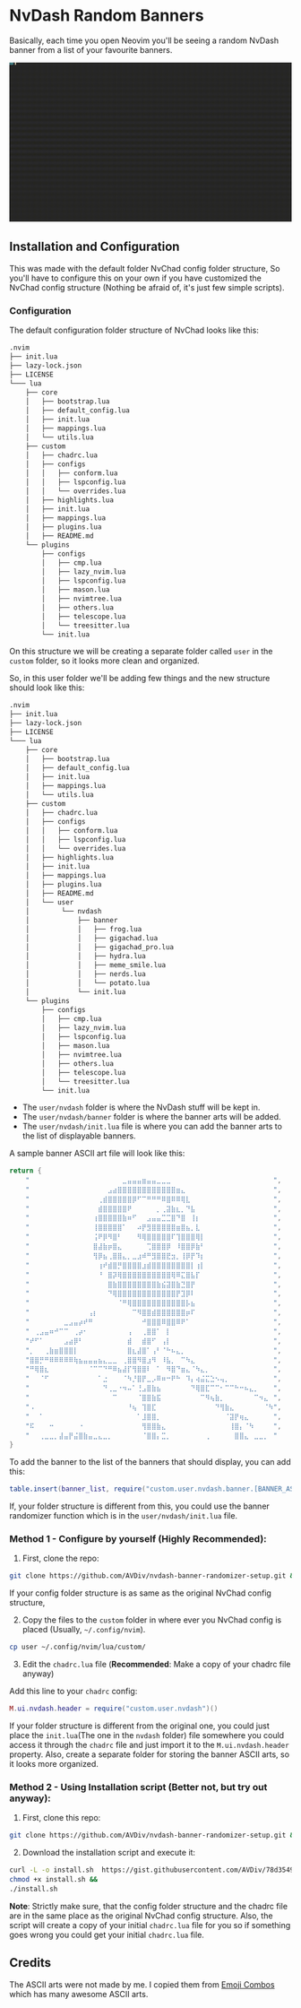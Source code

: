 
# NvDash Random Banners

Basically, each time you open Neovim you'll be seeing a random NvDash banner from a list of your favourite banners.

![Demo](https://github.com/AVDiv/AVDiv/blob/storage/storage/nvdash-random-banner-demo-gif.gif)

## Installation and Configuration

This was made with the default folder NvChad config folder structure, So you'll have to configure this on your own if you have customized the NvChad config structure (Nothing be afraid of, it's just few simple scripts).

### Configuration

The default configuration folder structure of NvChad looks like this:

```
.nvim
├── init.lua
├── lazy-lock.json
├── LICENSE
└─── lua
    ├── core
    │   ├── bootstrap.lua
    │   ├── default_config.lua
    │   ├── init.lua
    │   ├── mappings.lua
    │   └── utils.lua
    ├── custom
    │   ├── chadrc.lua
    │   ├── configs
    │   │   ├── conform.lua
    │   │   ├── lspconfig.lua
    │   │   └── overrides.lua
    │   ├── highlights.lua
    │   ├── init.lua
    │   ├── mappings.lua
    │   ├── plugins.lua
    │   ├── README.md
    └── plugins
        ├── configs
        │   ├── cmp.lua
        │   ├── lazy_nvim.lua
        │   ├── lspconfig.lua
        │   ├── mason.lua
        │   ├── nvimtree.lua
        │   ├── others.lua
        │   ├── telescope.lua
        │   └── treesitter.lua
        └── init.lua
```

On this structure we will be creating a separate folder called `user` in the `custom` folder, so it looks more clean and organized. 

So, in this user folder we'll be adding few things and the new structure should look like this:

```
.nvim
├── init.lua
├── lazy-lock.json
├── LICENSE
└─── lua
    ├── core
    │   ├── bootstrap.lua
    │   ├── default_config.lua
    │   ├── init.lua
    │   ├── mappings.lua
    │   └── utils.lua
    ├── custom
    │   ├── chadrc.lua
    │   ├── configs
    │   │   ├── conform.lua
    │   │   ├── lspconfig.lua
    │   │   └── overrides.lua
    │   ├── highlights.lua
    │   ├── init.lua
    │   ├── mappings.lua
    │   ├── plugins.lua
    │   ├── README.md
    │   └── user
    │        └── nvdash
    │            ├── banner
    │            │   ├── frog.lua
    │            │   ├── gigachad.lua
    │            │   ├── gigachad_pro.lua
    │            │   ├── hydra.lua
    │            │   ├── meme_smile.lua
    │            │   ├── nerds.lua
    │            │   └── potato.lua
    │            └── init.lua         
    └── plugins
        ├── configs
        │   ├── cmp.lua
        │   ├── lazy_nvim.lua
        │   ├── lspconfig.lua
        │   ├── mason.lua
        │   ├── nvimtree.lua
        │   ├── others.lua
        │   ├── telescope.lua
        │   └── treesitter.lua
        └── init.lua
```

- The `user/nvdash` folder is where the NvDash stuff will be kept in.
- The `user/nvdash/banner` folder is where the banner arts will be added.
- The `user/nvdash/init.lua` file is where you can add the banner arts to the list of displayable banners.

A sample banner ASCII art file will look like this:

```lua
return {
    "⠀⠀⠀⠀⠀⠀⠀⠀⠀⠀⠀⠀⠀⠀⠀⠀⠀⠀⠀⣀⣤⣤⣤⣶⣤⣤⣀⣀⣀⠀⠀⠀⠀⠀⠀⠀⠀⠀⠀⠀⠀⠀⠀⠀⠀⠀⠀⠀⠀⠀",
    "⠀⠀⠀⠀⠀⠀⠀⠀⠀⠀⠀⠀⠀⠀⠀⠀⣠⣴⣿⣿⣿⣿⣿⣿⣿⣿⣿⣿⣿⣿⣶⣄⠀⠀⠀⠀⠀⠀⠀⠀⠀⠀⠀⠀⠀⠀⠀⠀⠀⠀",
    "⠀⠀⠀⠀⠀⠀⠀⠀⠀⠀⠀⠀⠀⠀⢀⣾⣿⣿⣿⣿⣿⡿⠋⠉⠛⠛⠛⠿⣿⠿⠿⢿⣇⠀⠀⠀⠀⠀⠀⠀⠀⠀⠀⠀⠀⠀⠀⠀⠀⠀",
    "⠀⠀⠀⠀⠀⠀⠀⠀⠀⠀⠀⠀⠀⠀⣾⣿⣿⣿⣿⣿⠟⠀⠀⠀⠀⠀⡀⢀⣽⣷⣆⡀⠙⣧⠀⠀⠀⠀⠀⠀⠀⠀⠀⠀⠀⠀⠀⠀⠀⠀",
    "⠀⠀⠀⠀⠀⠀⠀⠀⠀⠀⠀⠀⠀⢰⣿⣿⣿⣿⣿⣷⠶⠋⠀⠀⣠⣤⣤⣉⣉⣿⠙⣿⠀⢸⡆⠀⠀⠀⠀⠀⠀⠀⠀⠀⠀⠀⠀⠀⠀⠀",
    "⠀⠀⠀⠀⠀⠀⠀⠀⠀⠀⠀⠀⠀⢸⣿⣿⣿⣿⣿⠁⠀⠀⠴⡟⣻⣿⣿⣿⣿⣿⣶⣿⣦⡀⣇⠀⠀⠀⠀⠀⠀⠀⠀⠀⠀⠀⠀⠀⠀⠀",
    "⠀⠀⠀⠀⠀⠀⠀⠀⠀⠀⠀⠀⠀⢨⠟⡿⠻⣿⠃⠀⠀⠀⠻⢿⣿⣿⣿⣿⣿⠏⢹⣿⣿⣿⢿⡇⠀⠀⠀⠀⠀⠀⠀⠀⠀⠀⠀⠀⠀⠀",
    "⠀⠀⠀⠀⠀⠀⠀⠀⠀⠀⠀⠀⠀⣿⣼⣷⡶⣿⣄⠀⠀⠀⠀⠀⢉⣿⣿⣿⡿⠀⠸⣿⣿⡿⣷⠃⠀⠀⠀⠀⠀⠀⠀⠀⠀⠀⠀⠀⠀⠀",
    "⠀⠀⠀⠀⠀⠀⠀⠀⠀⠀⠀⠀⠀⢻⡿⣦⢀⣿⣿⣄⡀⣀⣰⠾⠛⣻⣿⣿⣟⣲⡀⢸⡿⡟⠹⡆⠀⠀⠀⠀⠀⠀⠀⠀⠀⠀⠀⠀⠀⠀",
    "⠀⠀⠀⠀⠀⠀⠀⠀⠀⠀⠀⠀⠀⠀⢰⠞⣾⣿⡛⣿⣿⣿⣿⣰⣾⣿⣿⣿⣿⣿⣿⣿⣿⡇⢰⡇⠀⠀⠀⠀⠀⠀⠀⠀⠀⠀⠀⠀⠀⠀",
    "⠀⠀⠀⠀⠀⠀⠀⠀⠀⠀⠀⠀⠀⠀⠘⠀⣿⡽⢿⣿⣿⣿⣿⣿⣿⣿⣿⣿⣿⢿⠿⣍⣿⣧⡏⠀⠀⠀⠀⠀⠀⠀⠀⠀⠀⠀⠀⠀⠀⠀",
    "⠀⠀⠀⠀⠀⠀⠀⠀⠀⠀⠀⠀⠀⠀⠀⠀⣿⣷⣿⣿⣿⣿⣿⣿⣿⣿⣷⣮⣽⣿⣷⣙⣿⡟⠀⠀⠀⠀⠀⠀⠀⠀⠀⠀⠀⠀⠀⠀⠀⠀",
    "⠀⠀⠀⠀⠀⠀⠀⠀⠀⠀⠀⠀⠀⠀⠀⠀⠙⢿⣿⣿⣿⣿⣿⣿⣿⣿⣿⣿⣿⣿⡟⣹⡿⠇⠀⠀⠀⠀⠀⠀⠀⠀⠀⠀⠀⠀⠀⠀⠀⠀",
    "⠀⠀⠀⠀⠀⠀⠀⠀⠀⠀⠀⠀⠀⠀⠀⠀⠀⠀⠈⠛⢿⣿⣿⣿⣿⣿⣿⣿⣿⣿⣿⣿⡧⣦⠀⠀⠀⠀⠀⠀⠀⠀⠀⠀⠀⠀⠀⠀⠀⠀",
    "⠀⠀⠀⠀⠀⠀⠀⠀⠀⠀⠀⠀⢠⡆⠀⠀⠀⠀⠀⠀⠀⠉⠻⣿⣿⣾⣿⣿⣿⣿⣿⣿⡶⠏⠀⠀⠀⠀⠀⠀⠀⠀⠀⠀⠀⠀⠀⠀⠀⠀",
    "⠀⠀⠀⠀⠀⠀⠀⣀⣠⣤⡴⠞⠛⠀⠀⠀⠀⠀⠀⠀⠀⠀⠀⠚⣿⣿⣿⠿⣿⣿⠿⠟⠁⠀⠀⠀⠀⠀⠀⠀⠀⠀⠀⠀⠀⠀⠀⠀⠀⠀",
    "⠀⢀⣠⣤⠶⠚⠉⠉⠀⢀⡴⠂⠀⠀⠀⠀⠀⠀⠀⠀⢠⠀⠀⢀⣿⣿⠁⠀⡇⠀⠀⠀⠀⠀⠀⠀⠀⠀⠀⠀⠀⠀⠀⠀⠀⠀⠀⠀⠀⠀",
    "⠞⠋⠁⠀⠀⠀⠀⣠⣴⡿⠃⠀⠀⠀⠀⠀⠀⠀⠀⠀⣾⠀⠀⣾⣿⠋⠀⢠⡇⠀⠀⠀⠀⠀⠀⠀⠀⠀⠀⠀⠀⠀⠀⠀⠀⠀⠀⠀⠀⠀",
    "⡀⠀⠀⢀⣷⣶⣿⣿⣿⡇⠀⠀⠀⠀⠀⠀⠀⠀⠀⠀⣿⣆⣼⣿⠁⢠⠃⠈⠓⠦⣄⡀⠀⠀⠀⠀⠀⠀⠀⠀⠀⠀⠀⠀⠀⠀⠀⠀⠀⠀",
    "⣿⣿⡛⠛⠿⠿⠿⠿⠿⢷⣦⣤⣤⣤⣦⣄⣀⣀⠀⢀⣿⣿⠻⣿⣰⠻⠀⠸⣧⡀⠀⠉⠳⣄⠀⠀⠀⠀⠀⠀⠀⠀⠀⠀⠀⠀⠀⠀⠀⠀",
    "⠛⢿⣿⣆⠀⠀⠀⠀⠀⠀⠀⠀⠈⠉⠉⠙⠛⠿⣦⣼⡏⢻⣿⣿⠇⠀⠁⠀⠻⣿⠙⣶⣄⠈⠳⣄⡀⠀⠀⠀⠀⠀⠀⠀⠀⠀⠀⠀⠀⠀",
    "⠀⠀⠈⠋⠀⠀⠀⠀⠀⠀⠀⠀⠀⠀⠁⣐⠀⠀⠀⠈⠳⡘⣿⡟⣀⡠⠿⠶⠒⠟⠓⠀⠹⡄⢴⣬⣍⣑⠢⢤⡀⠀⠀⠀⠀⠀⠀⠀⠀⠀",
    "⠀⠀⠀⠀⠀⠀⠀⠀⠀⠀⠀⠀⠀⠀⠀⠙⢀⣀⠐⠲⠤⠁⢘⣠⣿⣷⣦⠀⠀⠀⠀⠀⠀⠙⢿⣿⣏⠉⠉⠂⠉⠉⠓⠒⠦⣄⡀⠀⠀⠀",
    "⠀⠀⠀⠀⠀⠀⠀⠀⠀⠀⠀⠀⠀⠀⠀⠀⠀⠉⠀⠀⠀⠀⠈⣿⣿⣷⣯⠀⠀⠀⠀⠀⠀⠀⠀⠉⠻⢦⣷⡀⠀⠀⠀⠀⠀⠀⠉⠲⣄⠀",
    "⠠⠀⠀⠀⠀⠀⠀⠀⠀⠀⠀⠀⠀⠀⠀⠀⠀⠀⠀⠀⠘⢦⠀⢹⣿⣏⠀⠀⠀⠀⠀⠀⠀⠀⠀⠀⠀⠀⠙⢻⣷⣄⠀⠀⠀⠀⠀⠀⠈⠳",
    "⠀⠀⠁⠀⠀⠀⠀⠀⠀⠀⠀⠀⠀⠀⠀⠀⠀⠀⠀⠀⠀⠀⠁⣸⣿⣿⡀⠀⠀⠀⠀⠀⠀⠀⠀⠀⠀⠀⠀⠀⠈⣽⡟⢶⣄⠀⠀⠀⠀⠀",
    "⠯⠀⠀⠀⠒⠀⠀⠀⠀⠀⠐⠀⠀⠀⠀⠀⠀⠀⠀⠀⠀⠀⠀⢻⣿⣿⣷⣄⠀⠀⠀⠀⠀⠀⠀⠀⠀⠀⠀⠀⠀⢸⣿⡄⠈⠳⠀⠀⠀⠀",
    "⠀⠀⢀⣀⣀⡀⣼⣤⡟⣬⣿⣷⣤⣀⣄⣀⡀⠀⠀⠀⠀⠀⠀⠈⣿⣿⡄⣉⡀⠀⠀⠀⠀⠀⠀⠀⢀⠀⠀⠀⠀⠀⣿⣿⣄⠀⣀⣀⡀⠀"
}
```

To add the banner to the list of the banners that should display, you can add this:

```lua
table.insert(banner_list, require("custom.user.nvdash.banner.[BANNER_ASCII_ART_FILENAME]"))
```

If, your folder structure is different from this, you could use the banner randomizer function which is in the `user/nvdash/init.lua` file.

### Method 1 - Configure by yourself (**Highly Recommended**):

1. First, clone the repo:

```bash
git clone https://github.com/AVDiv/nvdash-banner-randomizer-setup.git && cd nvdash-banner-randomizer-setup
```

If your config folder structure is as same as the original NvChad config structure,

2. Copy the files to the `custom` folder in where ever you NvChad config is placed (Usually, `~/.config/nvim`).

```bash
cp user ~/.config/nvim/lua/custom/
```

3. Edit the `chadrc.lua` file (**Recommended**: Make a copy of your chadrc file anyway)

Add this line to your `chadrc` config:

```lua
M.ui.nvdash.header = require("custom.user.nvdash")()
```

If your folder structure is different from the original one, you could just place the `init.lua`(The one in the `nvdash` folder) file somewhere you could access it through the `chadrc` file and just import it to the `M.ui.nvdash.header` property. Also, create a separate folder for storing the banner ASCII arts, so it looks more organized. 

### Method 2 - Using Installation script (**Better not, but try out anyway**):

1. First, clone this repo:

```bash
git clone https://github.com/AVDiv/nvdash-banner-randomizer-setup.git && cd nvdash-banner-randomizer-setup
```

2. Download the installation script and execute it:

```bash
curl -L -o install.sh  https://gist.githubusercontent.com/AVDiv/78d3549a93e399656d148192458ce5a8/raw/b976c01bf90d166311a0118a4331144223a1bda6/nvdash_randomizer_install.sh &&
chmod +x install.sh &&
./install.sh
```

**Note**: Strictly make sure, that the config folder structure and the chadrc file are in the same place as the original NvChad config structure. Also, the script will create a copy of your initial `chadrc.lua` file for you so if something goes wrong you could get your initial `chadrc.lua` file.

## Credits

The ASCII arts were not made by me. I copied them from [Emoji Combos](https://emojicombos.com/) which has many awesome ASCII arts.


